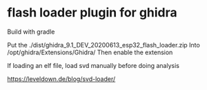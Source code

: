 # flash loader plugin for ghidra

Build with gradle

Put the ./dist/ghidra_9.1_DEV_20200613_esp32_flash_loader.zip
Into /opt/ghidra/Extensions/Ghidra/
Then enable the extension

If loading an elf file, load svd manually before doing analysis

https://leveldown.de/blog/svd-loader/